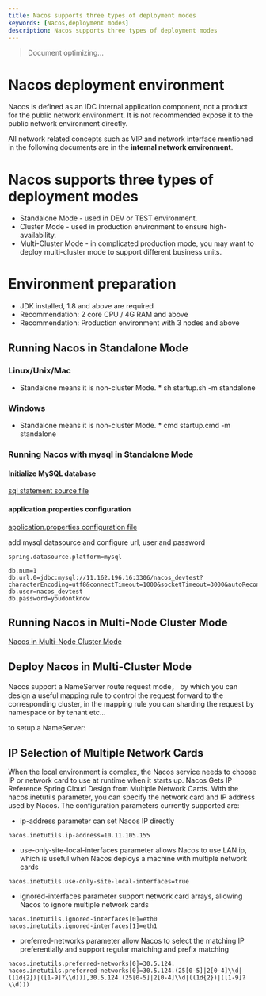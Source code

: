 ```yaml
---
title: Nacos supports three types of deployment modes
keywords: [Nacos,deployment modes]
description: Nacos supports three types of deployment modes
---
```


> Document optimizing...

# Nacos deployment environment

Nacos is defined as an IDC internal application component, not a product for the public network environment. It is not recommended expose it to the public network environment directly.

All network related concepts such as VIP and network interface mentioned in the following documents are in the **internal network environment**.

# Nacos supports three types of deployment modes

* Standalone Mode - used in DEV or TEST environment.
* Cluster Mode - used in production environment to ensure high-availability.
* Multi-Cluster Mode - in complicated production mode, you may want to deploy multi-cluster mode to support different business units.

# Environment preparation
- JDK installed, 1.8 and above are required
- Recommendation: 2 core CPU / 4G RAM and above
- Recommendation: Production environment with 3 nodes and above

## Running Nacos in Standalone Mode

### Linux/Unix/Mac

* Standalone means it is non-cluster Mode. * 
sh startup.sh -m standalone

### Windows

* Standalone means it is non-cluster Mode. * 
cmd startup.cmd -m standalone

### Running Nacos with mysql in Standalone Mode

#### Initialize MySQL database

[sql statement source file](https://github.com/alibaba/nacos/blob/master/distribution/conf/mysql-schema.sql)

#### application.properties configuration

[application.properties configuration file](https://github.com/alibaba/nacos/blob/master/distribution/conf/application.properties)

add mysql datasource and configure url, user and password 

```
spring.datasource.platform=mysql

db.num=1
db.url.0=jdbc:mysql://11.162.196.16:3306/nacos_devtest?characterEncoding=utf8&connectTimeout=1000&socketTimeout=3000&autoReconnect=true
db.user=nacos_devtest
db.password=youdontknow
```

## Running Nacos in Multi-Node Cluster Mode

[Nacos in Multi-Node Cluster Mode](./cluster-mode-quick-start.md)


## Deploy Nacos in Multi-Cluster Mode

Nacos support a NameServer route request mode， by which you can design a useful mapping rule to control the request forward to the corresponding cluster, in the mapping rule you can sharding the request by namespace or by tenant etc...

to setup a NameServer:

## IP Selection of Multiple Network Cards

When the local environment is complex, the Nacos service needs to choose IP or network card to use at runtime when it starts up. Nacos Gets IP Reference Spring Cloud Design from Multiple Network Cards. With the nacos.inetutils parameter, you can specify the network card and IP address used by Nacos. The configuration parameters currently supported are:

- ip-address parameter can set Nacos IP directly

```
nacos.inetutils.ip-address=10.11.105.155
```

- use-only-site-local-interfaces parameter allows Nacos to use LAN ip, which is useful when Nacos deploys a machine with multiple network cards

```
nacos.inetutils.use-only-site-local-interfaces=true
```

- ignored-interfaces parameter support network card arrays, allowing Nacos to ignore multiple network cards

```
nacos.inetutils.ignored-interfaces[0]=eth0
nacos.inetutils.ignored-interfaces[1]=eth1
```

- preferred-networks parameter allow Nacos to select the matching IP preferentially and support regular matching and prefix matching

```
nacos.inetutils.preferred-networks[0]=30.5.124.
nacos.inetutils.preferred-networks[0]=30.5.124.(25[0-5]|2[0-4]\\d|((1d{2})|([1-9]?\\d))),30.5.124.(25[0-5]|2[0-4]\\d|((1d{2})|([1-9]?\\d)))
```
